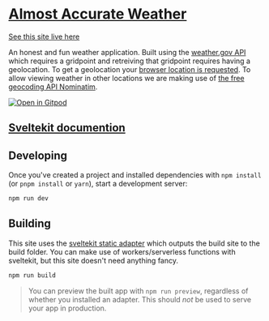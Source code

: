 # [Almost Accurate Weather](https://weather.patrickmccartney.dev)

[See this site live here](https://weather.patrickmccartney.dev)


An honest and fun weather application. Built using the [weather.gov API](https://www.weather.gov/documentation/services-web-api) which requires a gridpoint and retreiving that gridpoint requires having a geolocation. To get a geolocation your [browser location is requested](https://w3c.github.io/geolocation-api/#dom-navigator-geolocation). To allow viewing weather in other locations we are making use of [the free geocoding API Nominatim](https://nominatim.org/release-docs/develop/api/Search/#examples).

[![Open in Gitpod](https://gitpod.io/button/open-in-gitpod.svg)](https://gitpod.io/github.com/Pachwenko/almost-accurate-weather)


## [Sveltekit documention](https://kit.svelte.dev/docs)

## Developing

Once you've created a project and installed dependencies with `npm install` (or `pnpm install` or `yarn`), start a development server:

```bash
npm run dev
```

## Building

This site uses the [sveltekit static adapter](https://github.com/sveltejs/kit/tree/master/packages/adapter-static) which outputs the build site to the build folder. You can make use of workers/serverless functions with sveltekit, but this site doesn't need anything fancy.

```bash
npm run build
```

> You can preview the built app with `npm run preview`, regardless of whether you installed an adapter. This should _not_ be used to serve your app in production.
